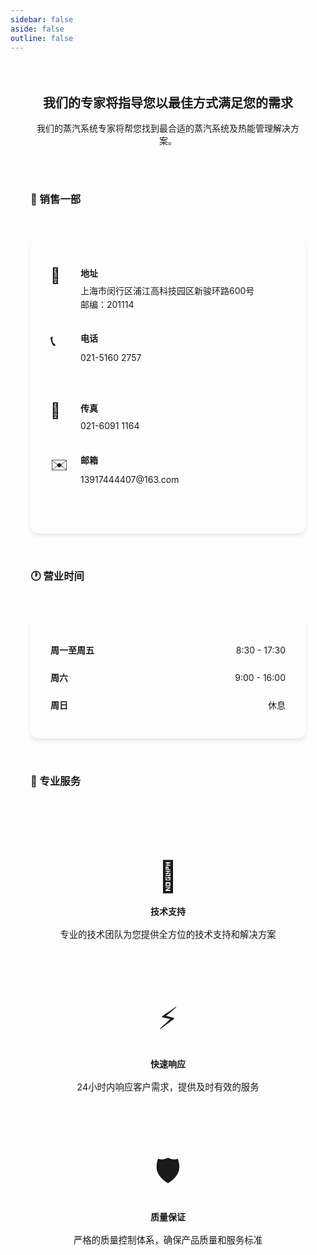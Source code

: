 ```yaml
---
sidebar: false
aside: false
outline: false
---
```


<HeroImage 
  imageUrl="/d/file/p/2015-04-21/ef81bc6cd6aba8655e301d7ff89f379f.jpg"
  title="联系我们"
/>

<div class="contact-container">

<div class="contact-description">
  <p class="lead-text">我们的专家将指导您以最佳方式满足您的需求</p>
  <p>我们的蒸汽系统专家将帮您找到最合适的蒸汽系统及热能管理解决方案。</p>
</div>

<div class="contact-grid">

### 🏢 销售一部

<div class="contact-card">
  <div class="contact-item">
    <span class="contact-icon">📍</span>
    <div class="contact-info">
      <strong>地址</strong>
      <p>上海市闵行区浦江高科技园区新骏环路600号</p>
      <p>邮编：201114</p>
    </div>
  </div>

  <div class="contact-item">
    <span class="contact-icon">📞</span>
    <div class="contact-info">
      <strong>电话</strong>
      <p><a href="tel:021-51602757">021-5160 2757</a></p>
    </div>
  </div>

  <div class="contact-item">
    <span class="contact-icon">📠</span>
    <div class="contact-info">
      <strong>传真</strong>
      <p>021-6091 1164</p>
    </div>
  </div>

  <div class="contact-item">
    <span class="contact-icon">✉️</span>
    <div class="contact-info">
      <strong>邮箱</strong>
      <p><a href="mailto:13917444407@163.com">13917444407@163.com</a></p>
    </div>
  </div>
</div>

### 🕐 营业时间

<div class="business-hours-card">
  <div class="hours-item">
    <span class="day">周一至周五</span>
    <span class="time">8:30 - 17:30</span>
  </div>
  <div class="hours-item">
    <span class="day">周六</span>
    <span class="time">9:00 - 16:00</span>
  </div>
  <div class="hours-item">
    <span class="day">周日</span>
    <span class="time">休息</span>
  </div>
</div>

### 🚀 专业服务

<div class="services-grid">
  <div class="service-item">
    <div class="service-icon">🔧</div>
    <h4>技术支持</h4>
    <p>专业的技术团队为您提供全方位的技术支持和解决方案</p>
  </div>
  
  <div class="service-item">
    <div class="service-icon">⚡</div>
    <h4>快速响应</h4>
    <p>24小时内响应客户需求，提供及时有效的服务</p>
  </div>
  
  <div class="service-item">
    <div class="service-icon">🛡️</div>
    <h4>质量保证</h4>
    <p>严格的质量控制体系，确保产品质量和服务标准</p>
  </div>
</div>

</div>

</div>

<style scoped>
.contact-container {
  max-width: 1200px;
  margin: 0 auto;
  padding: 2rem;
  /* 移动端滚动优化 */
  -webkit-overflow-scrolling: touch;
  scroll-behavior: smooth;
}

.contact-description {
  text-align: center;
  margin-bottom: 3rem;
}

.lead-text {
  font-size: 1.25rem;
  font-weight: 600;
  color: var(--vp-c-brand-1);
  margin-bottom: 1rem;
}

.contact-grid {
  display: grid;
  gap: 2rem;
}

.contact-card {
  background: var(--vp-c-bg-soft);
  border-radius: 12px;
  padding: 2rem;
  box-shadow: 0 4px 6px -1px rgba(0, 0, 0, 0.1);
  border: 1px solid var(--vp-c-divider);
}

.contact-item {
  display: flex;
  align-items: flex-start;
  gap: 1rem;
  padding: 1rem 0;
  border-bottom: 1px solid var(--vp-c-divider-light);
}

.contact-item:last-child {
  border-bottom: none;
}

.contact-icon {
  font-size: 1.5rem;
  min-width: 2rem;
}

.contact-info strong {
  display: block;
  color: var(--vp-c-text-1);
  margin-bottom: 0.5rem;
  font-weight: 600;
}

.contact-info p {
  margin: 0;
  color: var(--vp-c-text-2);
  line-height: 1.6;
}

.contact-info a {
  color: var(--vp-c-text-2);
  text-decoration: none;
  transition: all 0.3s ease;
  display: inline-block;
  padding: 0.25rem 0;
  min-height: 44px; /* 确保触摸目标至少44px高 */
  line-height: 1.4;
}

.contact-info a:hover {
  color: var(--vp-c-brand-2);
  text-decoration: underline;
}

.contact-info a:active {
  background-color: var(--vp-c-brand-soft);
  border-radius: 4px;
  padding: 0.25rem 0.5rem;
  margin: 0 -0.5rem;
}

.business-hours-card {
  background: var(--vp-c-bg-soft);
  border-radius: 12px;
  padding: 2rem;
  box-shadow: 0 4px 6px -1px rgba(0, 0, 0, 0.1);
  border: 1px solid var(--vp-c-divider);
}

.hours-item {
  display: flex;
  justify-content: space-between;
  align-items: center;
  padding: 0.75rem 0;
  border-bottom: 1px solid var(--vp-c-divider-light);
}

.hours-item:last-child {
  border-bottom: none;
}

.day {
  font-weight: 600;
  color: var(--vp-c-text-1);
}

.time {
  color: var(--vp-c-text-2);
}


.services-grid {
  display: grid;
  grid-template-columns: repeat(auto-fit, minmax(250px, 1fr));
  gap: 1.5rem;
  margin-top: 2rem;
}

.service-item {
  background: var(--vp-c-bg-soft);
  padding: 2rem;
  border-radius: 12px;
  text-align: center;
  border: 1px solid var(--vp-c-divider);
  transition: all 0.3s ease;
}

.service-item:hover {
  transform: translateY(-4px);
  box-shadow: 0 8px 25px rgba(0, 0, 0, 0.1);
}

/* 移动端禁用悬停效果 */
@media (hover: none) and (pointer: coarse) {
  .service-item:hover {
    transform: none;
    box-shadow: 0 4px 6px -1px rgba(0, 0, 0, 0.1);
  }
  
  .service-item:active {
    transform: scale(0.98);
    transition: transform 0.1s ease;
  }
}

.service-icon {
  font-size: 3rem;
  margin-bottom: 1rem;
  display: block;
}

.service-item h4 {
  margin: 0 0 1rem 0;
  color: var(--vp-c-text-1);
  font-weight: 600;
}

.service-item p {
  margin: 0;
  color: var(--vp-c-text-2);
  line-height: 1.6;
  font-size: 0.9rem;
}

/* 移动端优化 */
@media (max-width: 768px) {
  .contact-container {
    padding: 1rem;
  }
  
  .contact-description {
    margin-bottom: 2rem;
  }
  
  .lead-text {
    font-size: 1.1rem;
  }
  
  .contact-card,
  .business-hours-card {
    padding: 1.5rem;
    margin-bottom: 1rem;
  }
  
  .contact-item {
    padding: 0.75rem 0;
  }
  
  .contact-icon {
    font-size: 1.25rem;
    min-width: 1.5rem;
  }
  
  .contact-info strong {
    font-size: 0.9rem;
  }
  
  .contact-info p {
    font-size: 0.9rem;
  }
  
  .hours-item {
    padding: 0.5rem 0;
  }
  
  .services-grid {
    grid-template-columns: 1fr;
    gap: 1rem;
  }
  
  .service-item {
    padding: 1.5rem;
  }
  
  .service-icon {
    font-size: 2.5rem;
  }
  
  .service-item h4 {
    font-size: 1rem;
  }
  
  .service-item p {
    font-size: 0.85rem;
  }
}

@media (max-width: 480px) {
  .contact-container {
    padding: 0.75rem;
  }
  
  .contact-card,
  .business-hours-card {
    padding: 1rem;
  }

  
  .contact-icon {
    align-self: flex-start;
  }
  
  .service-item {
    padding: 1rem;
  }
  
  .service-icon {
    font-size: 2rem;
  }
}
</style>
